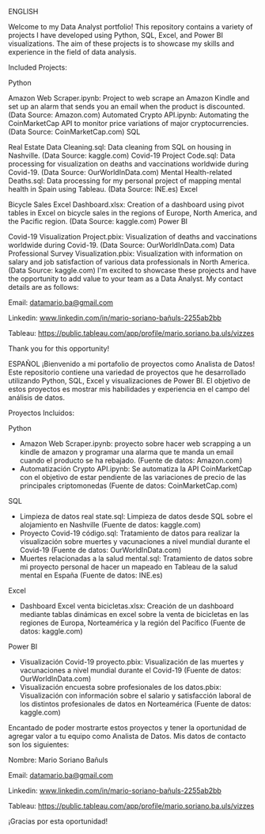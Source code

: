 ENGLISH

Welcome to my Data Analyst portfolio! This repository contains a variety of projects I have developed using Python, SQL, Excel, and Power BI visualizations. The aim of these projects is to showcase my skills and experience in the field of data analysis.

Included Projects:

Python

Amazon Web Scraper.ipynb: Project to web scrape an Amazon Kindle and set up an alarm that sends you an email when the product is discounted. (Data Source: Amazon.com)
Automated Crypto API.ipynb: Automating the CoinMarketCap API to monitor price variations of major cryptocurrencies. (Data Source: CoinMarketCap.com)
SQL

Real Estate Data Cleaning.sql: Data cleaning from SQL on housing in Nashville. (Data Source: kaggle.com)
Covid-19 Project Code.sql: Data processing for visualization on deaths and vaccinations worldwide during Covid-19. (Data Source: OurWorldInData.com)
Mental Health-related Deaths.sql: Data processing for my personal project of mapping mental health in Spain using Tableau. (Data Source: INE.es)
Excel

Bicycle Sales Excel Dashboard.xlsx: Creation of a dashboard using pivot tables in Excel on bicycle sales in the regions of Europe, North America, and the Pacific region. (Data Source: kaggle.com)
Power BI

Covid-19 Visualization Project.pbix: Visualization of deaths and vaccinations worldwide during Covid-19. (Data Source: OurWorldInData.com)
Data Professional Survey Visualization.pbix: Visualization with information on salary and job satisfaction of various data professionals in North America. (Data Source: kaggle.com)
I'm excited to showcase these projects and have the opportunity to add value to your team as a Data Analyst. 
My contact details are as follows:

Email: datamario.ba@gmail.com

Linkedin: www.linkedin.com/in/mario-soriano-bañuls-2255ab2bb

Tableau: https://public.tableau.com/app/profile/mario.soriano.ba.uls/vizzes


Thank you for this opportunity!


ESPAÑOL
¡Bienvenido a mi portafolio de proyectos como Analista de Datos! 
Este repositorio contiene una variedad de proyectos que he desarrollado utilizando Python, SQL, Excel y visualizaciones de Power BI. 
El objetivo de estos proyectos es mostrar mis habilidades y experiencia en el campo del análisis de datos.

Proyectos Incluidos:

Python
- Amazon Web Scraper.ipynb: proyecto sobre hacer web scrapping a un kindle de amazon y programar una alarma que te manda un email cuando el producto se ha rebajado. (Fuente de datos: Amazon.com)
- Automatización Crypto API.ipynb: Se automatiza la API CoinMarketCap con el objetivo de estar pendiente de las variaciones de precio de las principales criptomonedas (Fuente de datos: CoinMarketCap.com)

SQL      
- Limpieza de datos real state.sql: Limpieza de datos desde SQL sobre el alojamiento en Nashville (Fuente de datos: kaggle.com)
- Proyecto Covid-19 código.sql: Tratamiento de datos para realizar la visualización sobre muertes y vacunaciones a nivel mundial durante el Covid-19 (Fuente de datos: OurWorldInData.com)
- Muertes relacionadas a la salud mental.sql: Tratamiento de datos sobre mi proyecto personal de hacer un mapeado en Tableau de la salud mental en España (Fuente de datos: INE.es)

Excel
- Dashboard Excel venta bicicletas.xlsx: Creación de un dashboard mediante tablas dinámicas en excel sobre la venta de bicicletas en las regiones de Europa, Norteamérica y la región del Pacífico (Fuente de datos: kaggle.com)

Power BI
- Visualización Covid-19 proyecto.pbix: Visualización de las muertes y vacunaciones a nivel mundial durante el Covid-19 (Fuente de datos: OurWorldInData.com)
- Visualización encuesta sobre profesionales de los datos.pbix: Visualización con información sobre el salario y satisfacción laboral de los distintos profesionales de datos en Norteamérica (Fuente de datos: kaggle.com)


Encantado de poder mostrarte estos proyectos y tener la oportunidad de agregar valor a tu equipo como Analista de Datos. 
Mis datos de contacto son los siguientes:

Nombre: Mario Soriano Bañuls

Email: datamario.ba@gmail.com

Linkedin: www.linkedin.com/in/mario-soriano-bañuls-2255ab2bb

Tableau: https://public.tableau.com/app/profile/mario.soriano.ba.uls/vizzes


¡Gracias por esta oportunidad!
